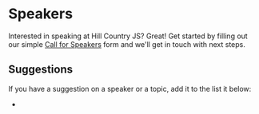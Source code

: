 # Speakers

Interested in speaking at Hill Country JS? Great! Get started by filling out our simple [Call for Speakers](https://docs.google.com/forms/d/1Lv70UifXQ7c9WuJJ0sJYEC2bdLcK9y6mOBmLytEt8-A/viewform?c=0&w=1) form and we'll get in touch with next steps. 

## Suggestions

If you have a suggestion on a speaker or a topic, add it to the list it below:

- 
